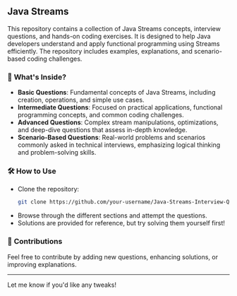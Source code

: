 ## Java Streams 


This repository contains a collection of Java Streams concepts, interview questions, and hands-on coding exercises. It is designed to help Java developers understand and apply functional programming using Streams efficiently. The repository includes examples, explanations, and scenario-based coding challenges.


### 🔎 **What's Inside?**  
- **Basic Questions**: Fundamental concepts of Java Streams, including creation, operations, and simple use cases.  
- **Intermediate Questions**: Focused on practical applications, functional programming concepts, and common coding challenges.  
- **Advanced Questions**: Complex stream manipulations, optimizations, and deep-dive questions that assess in-depth knowledge.  
- **Scenario-Based Questions**: Real-world problems and scenarios commonly asked in technical interviews, emphasizing logical thinking and problem-solving skills.  

### 🛠️ **How to Use**  
- Clone the repository:  
  ```bash
  git clone https://github.com/your-username/Java-Streams-Interview-Questions.git
  ```  
- Browse through the different sections and attempt the questions.  
- Solutions are provided for reference, but try solving them yourself first!  

### 🚀 **Contributions**  
Feel free to contribute by adding new questions, enhancing solutions, or improving explanations.  

---

Let me know if you'd like any tweaks!
